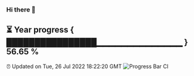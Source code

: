### Hi there 👋
⏳ Year progress { ████████████████▁▁▁▁▁▁▁▁▁▁▁▁▁▁ } 56.65 %
---
⏰ Updated on Tue, 26 Jul 2022 18:22:20 GMT
![Progress Bar CI](https://github.com/liununu/liununu/workflows/Progress%20Bar%20CI/badge.svg)
